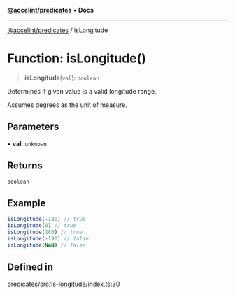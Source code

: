 [**@accelint/predicates**](../README.md) • **Docs**

***

[@accelint/predicates](../README.md) / isLongitude

# Function: isLongitude()

> **isLongitude**(`val`): `boolean`

Determines if given value is a valid longitude range.

Assumes degrees as the unit of measure.

## Parameters

• **val**: `unknown`

## Returns

`boolean`

## Example

```ts
isLongitude(-180) // true
isLongitude(0) // true
isLongitude(180) // true
isLongitude(-190) // false
isLongitude(NaN) // false
```

## Defined in

[predicates/src/is-longitude/index.ts:30](https://github.com/gohypergiant/standard-toolkit/blob/7f574e64e57e697a3e2daabb1b78393aca67cb22/packages/predicates/src/is-longitude/index.ts#L30)
